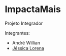 # ImpactaMais
Projeto Integrador
<meta charset="UTF-8">

Integrantes:
* André Willian
* <a href=https://github.com/Jessica-Lorena>Jéssica Lorena</a>
